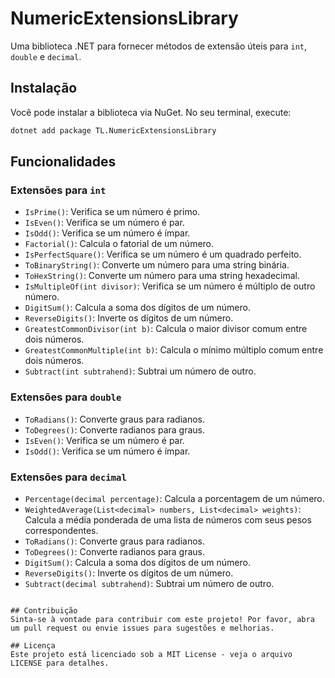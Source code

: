 ﻿# NumericExtensionsLibrary

Uma biblioteca .NET para fornecer métodos de extensão úteis para `int`, `double` e `decimal`.


## Instalação

Você pode instalar a biblioteca via NuGet. No seu terminal, execute:

```bash
dotnet add package TL.NumericExtensionsLibrary
```

## Funcionalidades

### Extensões para `int`

- `IsPrime()`: Verifica se um número é primo.
- `IsEven()`: Verifica se um número é par.
- `IsOdd()`: Verifica se um número é ímpar.
- `Factorial()`: Calcula o fatorial de um número.
- `IsPerfectSquare()`: Verifica se um número é um quadrado perfeito.
- `ToBinaryString()`: Converte um número para uma string binária.
- `ToHexString()`: Converte um número para uma string hexadecimal.
- `IsMultipleOf(int divisor)`: Verifica se um número é múltiplo de outro número.
- `DigitSum()`: Calcula a soma dos dígitos de um número.
- `ReverseDigits()`: Inverte os dígitos de um número.
- `GreatestCommonDivisor(int b)`: Calcula o maior divisor comum entre dois números.
- `GreatestCommonMultiple(int b)`: Calcula o mínimo múltiplo comum entre dois números.
- `Subtract(int subtrahend)`: Subtrai um número de outro.

### Extensões para `double`

- `ToRadians()`: Converte graus para radianos.
- `ToDegrees()`: Converte radianos para graus.
- `IsEven()`: Verifica se um número é par.
- `IsOdd()`: Verifica se um número é ímpar.

### Extensões para `decimal`

- `Percentage(decimal percentage)`: Calcula a porcentagem de um número.
- `WeightedAverage(List<decimal> numbers, List<decimal> weights)`: Calcula a média ponderada de uma lista de números com seus pesos correspondentes.
- `ToRadians()`: Converte graus para radianos.
- `ToDegrees()`: Converte radianos para graus.
- `DigitSum()`: Calcula a soma dos dígitos de um número.
- `ReverseDigits()`: Inverte os dígitos de um número.
- `Subtract(decimal subtrahend)`: Subtrai um número de outro.

 ```          

## Contribuição
Sinta-se à vontade para contribuir com este projeto! Por favor, abra um pull request ou envie issues para sugestões e melhorias.

## Licença
Este projeto está licenciado sob a MIT License - veja o arquivo LICENSE para detalhes.